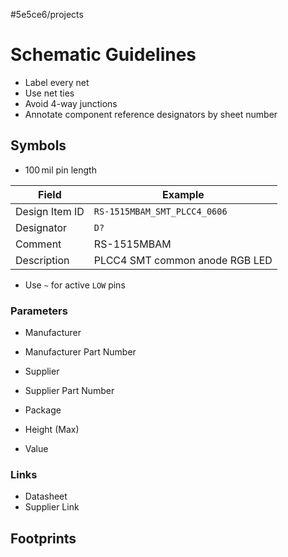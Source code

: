#5e5ce6/projects 

# Schematic Guidelines

- Label every net
- Use net ties
- Avoid 4-way junctions
- Annotate component reference designators by sheet number

## Symbols

- $100\,\text{mil}$ pin length

| Field          | Example                        |
| -------------- | ------------------------------ |
| Design Item ID | `RS-1515MBAM_SMT_PLCC4_0606`        |
| Designator     | `D?`                           |
| Comment        | RS-1515MBAM                    |
| Description    | PLCC4 SMT common anode RGB LED |

- Use `~` for active `LOW` pins

### Parameters

- Manufacturer
- Manufacturer Part Number
- Supplier
- Supplier Part Number
- Package
- Height (Max)

- Value

### Links

- Datasheet
- Supplier Link

## Footprints


